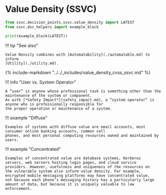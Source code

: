 # Value Density (SSVC)

```python exec="true" idprefix=""
from ssvc.decision_points.ssvc.value_density import LATEST
from ssvc.doc_helpers import example_block

print(example_block(LATEST))
```

!!! tip "See also"

    Value Density combines with [Automatability](./automatable.md) to inform 
    [Utility](./utility.md).

{% include-markdown "../../_includes/value_density_cvss_ssvc.md" %}

!!! info "User vs. System Operator"

    A “user” is anyone whose professional task is something other than the maintenance of the system or component.
    As with [*Safety Impact*](safety_impact.md), a “system operator” is anyone who is professionally responsible for
    the proper operation or maintenance of a system.

!!! example "Diffuse"

    Examples of systems with diffuse value are email accounts, most consumer online banking accounts, common cell
    phones, and most personal computing resources owned and maintained by users.

!!! example "Concentrated"

    Examples of concentrated value are database systems, Kerberos
    servers, web servers hosting login pages, and cloud service
    providers. However, usefulness and uniqueness of the resources on
    the vulnerable system also inform value density. For example,
    encrypted mobile messaging platforms may have concentrated value,
    not because each phone’s messaging history has a particularly large
    amount of data, but because it is uniquely valuable to law
    enforcement.

